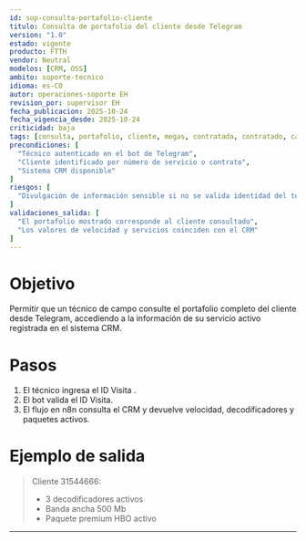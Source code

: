 ```yaml
---
id: sop-consulta-portafolio-cliente
titulo: Consulta de portafolio del cliente desde Telegram
version: "1.0"
estado: vigente
producto: FTTH
vendor: Neutral
modelos: [CRM, OSS]
ambito: soporte-tecnico
idioma: es-CO
autor: operaciones-soporte EH
revision_por: supervisor EH
fecha_publicacion: 2025-10-24
fecha_vigencia_desde: 2025-10-24
criticidad: baja
tags: [consulta, portafolio, cliente, megas, contratada, contratado, cantidad, canales, premium, HBO]
precondiciones: [
  "Técnico autenticado en el bot de Telegram",
  "Cliente identificado por número de servicio o contrato",
  "Sistema CRM disponible"
]
riesgos: [
  "Divulgación de información sensible si no se valida identidad del técnico"
]
validaciones_salida: [
  "El portafolio mostrado corresponde al cliente consultado",
  "Los valores de velocidad y servicios coinciden con el CRM"
]
---
```

# Objetivo

Permitir que un técnico de campo consulte el portafolio completo del cliente desde Telegram, accediendo a la información de su servicio activo registrada en el sistema CRM.

# Pasos

1. El técnico ingresa el ID Visita .
2. El bot valida el ID Visita.
3. El flujo en n8n consulta el CRM y devuelve velocidad, decodificadores y paquetes activos.

# Ejemplo de salida

> Cliente 31544666:
>
> - 3 decodificadores activos
> - Banda ancha 500 Mb
> - Paquete premium HBO activo

---
